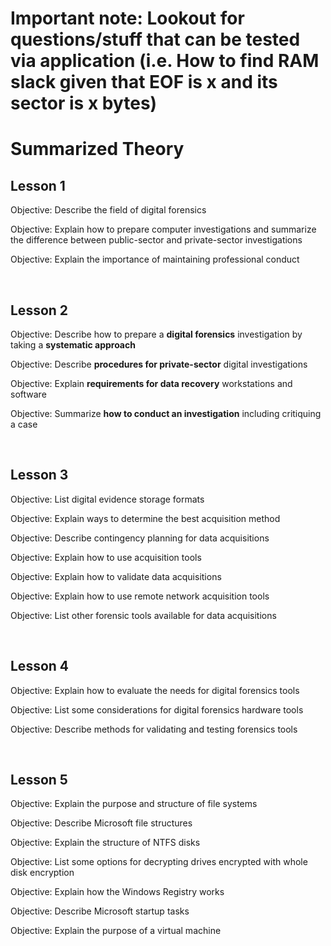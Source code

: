 # Important note: Lookout for questions/stuff that can be tested via application (i.e. How to find RAM slack given that EOF is x and its sector is x bytes)  

# Summarized Theory  

## Lesson 1  

Objective: Describe the field of digital forensics  

Objective: Explain how to prepare computer investigations and summarize the difference between public-sector and private-sector investigations  

Objective: Explain the importance of maintaining professional conduct  

<br>

## Lesson 2  

Objective: Describe how to prepare a <b>digital forensics</b> investigation by taking a <b>systematic approach</b>  

Objective: Describe <b>procedures for private-sector</b> digital investigations  

Objective: Explain <b>requirements for data recovery</b> workstations and software  

Objective: Summarize <b>how to conduct an investigation</b> including critiquing a case  

<br>

## Lesson 3  

Objective: List digital evidence storage formats  

Objective: Explain ways to determine the best acquisition method  

Objective: Describe contingency planning for data acquisitions  

Objective: Explain how to use acquisition tools  

Objective: Explain how to validate data acquisitions  

Objective: Explain how to use remote network acquisition tools  

Objective: List other forensic tools available for data acquisitions  

<br>

## Lesson 4  

Objective: Explain how to evaluate the needs for digital forensics tools  

Objective: List some considerations for digital forensics hardware tools  

Objective: Describe methods for validating and testing forensics tools  

<br>

## Lesson 5  

Objective: Explain the purpose and structure of file systems  

Objective: Describe Microsoft file structures  

Objective: Explain the structure of NTFS disks  

Objective: List some options for decrypting drives encrypted with whole disk encryption  

Objective: Explain how the Windows Registry works  

Objective: Describe Microsoft startup tasks  

Objective: Explain the purpose of a virtual machine  


